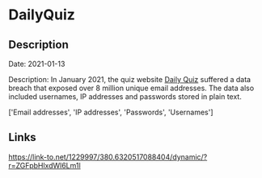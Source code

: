 # DailyQuiz

## Description

Date: 2021-01-13

Description:
In January 2021, the quiz website <a href="https://dailyquiz.me/" target="_blank" rel="noopener">Daily Quiz</a> suffered a data breach that exposed over 8 million unique email addresses. The data also included usernames, IP addresses and passwords stored in plain text.


['Email addresses', 'IP addresses', 'Passwords', 'Usernames']

## Links

https://link-to.net/1229997/380.6320517088404/dynamic/?r=ZGFpbHlxdWl6Lm1l